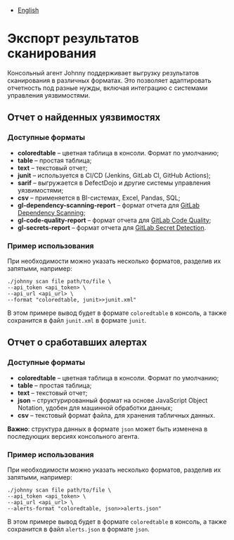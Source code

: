 - [English](../../agent/export.en/)

# Экспорт результатов сканирования

Консольный агент Johnny поддерживает выгрузку результатов сканирования в различных форматах. Это позволяет адаптировать отчетность под разные нужды, включая интеграцию с системами управления уязвимостями.

## Отчет о найденных уязвимостях

### Доступные форматы

- **coloredtable** – цветная таблица в консоли. Формат по умолчанию;
- **table** – простая таблица;
- **text** – текстовый отчет;
- **junit** – используется в CI/CD (Jenkins, GitLab CI, GitHub Actions);
- **sarif** – выгружается в DefectDojo и другие системы управления уязвимостями;
- **csv** – применяется в BI-системах, Excel, Pandas, SQL;
- **gl-dependency-scanning-report** – формат отчета для [GitLab Dependency Scanning](https://docs.gitlab.com/ee/user/application_security/dependency_scanning/);
- **gl-code-quality-report** – формат отчета для [GitLab Code Quality](https://docs.gitlab.com/ee/ci/testing/code_quality.html);
- **gl-secrets-report** – формат отчета для [GitLab Secret Detection](https://docs.gitlab.com/user/application_security/secret_detection/).

### Пример использования

При необходимости можно указать несколько форматов, разделив их запятыми, например:

```
./johnny scan file path/to/file \
--api_token <api_token> \
--api_url <api_url> \
--format "coloredtable, junit>>junit.xml"
```

В этом примере вывод будет в формате `coloredtable` в консоль, а также сохранится в файл `junit.xml` в формате `junit`.

## Отчет о сработавших алертах

### Доступные форматы

- **coloredtable** – цветная таблица в консоли. Формат по умолчанию;
- **table** – простая таблица;
- **text** – текстовый отчет;
- **json** – структурированный формат на основе JavaScript Object Notation, удобен для машинной обработки данных;
- **csv** – текстовый формат файла, для хранения табличных данных.

**Важно**: структура данных в формате `json` может быть изменена в последующих версиях консольного агента.

### Пример использования

При необходимости можно указать несколько форматов, разделив их запятыми, например:

```
./johnny scan file path/to/file \
--api_token <api_token> \
--api_url <api_url> \
--alerts-format "coloredtable, json>>alerts.json"
```

В этом примере вывод будет в формате `coloredtable` в консоль, а также сохранится в файл `alerts.json` в формате `json`.

